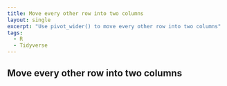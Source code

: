 ```yaml
---
title: Move every other row into two columns
layout: single
excerpt: "Use pivot_wider() to move every other row into two columns"
tags:
  - R
  - Tidyverse
---
```


## Move every other row into two columns
<script src="https://gist.github.com/jonbra/f8936352bb21717e02ef4dbf9e486920.js"></script>